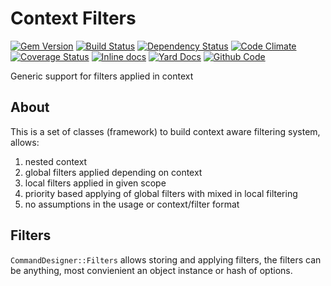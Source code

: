 # Context Filters

[![Gem Version](https://badge.fury.io/rb/context-filters.png)](https://rubygems.org/gems/context-filters)
[![Build Status](https://secure.travis-ci.org/remote-exec/context-filters.png?branch=master)](https://travis-ci.org/remote-exec/context-filters)
[![Dependency Status](https://gemnasium.com/remote-exec/context-filters.png)](https://gemnasium.com/remote-exec/context-filters)
[![Code Climate](https://codeclimate.com/github/remote-exec/context-filters.png)](https://codeclimate.com/github/remote-exec/context-filters)
[![Coverage Status](https://img.shields.io/coveralls/remote-exec/context-filters.svg)](https://coveralls.io/r/remote-exec/context-filters?branch=master)
[![Inline docs](http://inch-ci.org/github/remote-exec/context-filters.png)](http://inch-ci.org/github/remote-exec/context-filters)
[![Yard Docs](http://img.shields.io/badge/yard-docs-blue.svg)](http://rubydoc.info/github/remote-exec/context-filters/master/frames)
[![Github Code](http://img.shields.io/badge/github-code-blue.svg)](https://github.com/remote-exec/context-filters)

Generic support for filters applied in context

## About

This is a set of classes (framework) to build context aware filtering
system, allows:

1. nested context
2. global filters applied depending on context
3. local filters applied in given scope
4. priority based applying of global filters with mixed in local filtering
5. no assumptions in the usage or context/filter format

## Filters

`CommandDesigner::Filters` allows storing and applying filters,
the filters can be anything, most convienient an object instance or
hash of options.

